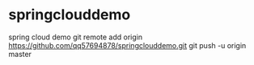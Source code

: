 # springclouddemo
spring cloud demo
git remote add origin https://github.com/qq57694878/springclouddemo.git
git push -u origin master
